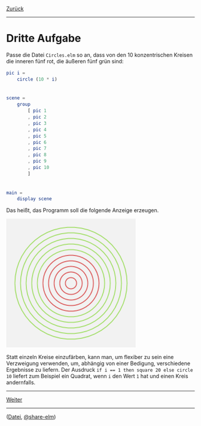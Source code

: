 [Zurück](Re-Use.md)

---

# Dritte Aufgabe

Passe die Datei `Circles.elm` so an, dass von den 10 konzentrischen Kreisen die inneren fünf rot, die äußeren fünf grün sind:

```elm
pic i =
    circle (10 * i)


scene =
    group
        [ pic 1
        , pic 2
        , pic 3
        , pic 4
        , pic 5
        , pic 6
        , pic 7
        , pic 8
        , pic 9
        , pic 10
        ]


main =
    display scene
```


Das heißt, das Programm soll die folgende Anzeige erzeugen.

![Farbige Kreise](../images/Kreise.png)


Statt einzeln Kreise einzufärben, kann man, um flexiber zu sein eine Verzweigung verwenden, um, abhängig von einer Bedigung, verschiedene Ergebnisse zu liefern.
Der Ausdruck `if i == 1 then square 20 else circle 10` liefert zum Beispiel ein Quadrat, wenn `i` den Wert `1` hat und einen Kreis andernfalls.


---

[Weiter](Maus.md)

---

([Datei](https://raw.githubusercontent.com/jvoigtlaender/Elm-Kurs/master/src/task03/Kreise.elm), [@share-elm](http://share-elm.com/sprout/55896f3fe4b06aacf0e8a75c/0.14/view))
